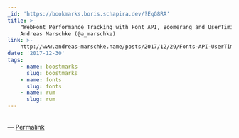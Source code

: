 ```yaml
---
_id: 'https://bookmarks.boris.schapira.dev/?EqG8RA'
title: >-
    "WebFont Performance Tracking with Font API, Boomerang and UserTiming API",
    Andreas Marschke (@a_marschke)
link: >-
    http://www.andreas-marschke.name/posts/2017/12/29/Fonts-API-UserTiming-Boomerang.html
date: '2017-12-30'
tags:
    - name: boostmarks
      slug: boostmarks
    - name: fonts
      slug: fonts
    - name: rum
      slug: rum
---
```


<br>&#8212;
<a href="https://bookmarks.boris.schapira.dev/?EqG8RA" title="Permalink">Permalink</a>
